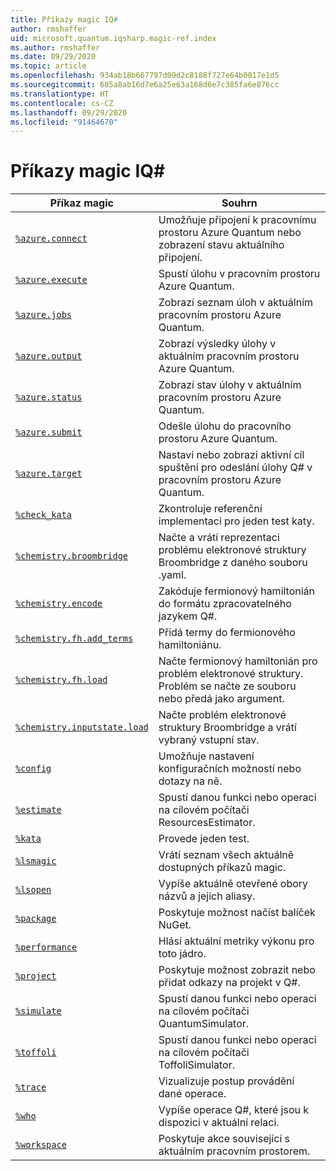 ```yaml
---
title: Příkazy magic IQ#
author: rmshaffer
uid: microsoft.quantum.iqsharp.magic-ref.index
ms.author: rmshaffer
ms.date: 09/29/2020
ms.topic: article
ms.openlocfilehash: 934ab18b667797d09d2c8188f727e64b0017e1d5
ms.sourcegitcommit: 685a8ab16d7e6a25e63a168d6e7c385fa6e876cc
ms.translationtype: HT
ms.contentlocale: cs-CZ
ms.lasthandoff: 09/29/2020
ms.locfileid: "91464670"
---
```

# <a name="iq-magic-commands"></a>Příkazy magic IQ#
| Příkaz magic | Souhrn |
|---------------|---------|
| [`%azure.connect`](xref:microsoft.quantum.iqsharp.magic-ref.azure.connect) | Umožňuje připojení k pracovnímu prostoru Azure Quantum nebo zobrazení stavu aktuálního připojení. |
| [`%azure.execute`](xref:microsoft.quantum.iqsharp.magic-ref.azure.execute) | Spustí úlohu v pracovním prostoru Azure Quantum. |
| [`%azure.jobs`](xref:microsoft.quantum.iqsharp.magic-ref.azure.jobs) | Zobrazí seznam úloh v aktuálním pracovním prostoru Azure Quantum. |
| [`%azure.output`](xref:microsoft.quantum.iqsharp.magic-ref.azure.output) | Zobrazí výsledky úlohy v aktuálním pracovním prostoru Azure Quantum. |
| [`%azure.status`](xref:microsoft.quantum.iqsharp.magic-ref.azure.status) | Zobrazí stav úlohy v aktuálním pracovním prostoru Azure Quantum. |
| [`%azure.submit`](xref:microsoft.quantum.iqsharp.magic-ref.azure.submit) | Odešle úlohu do pracovního prostoru Azure Quantum. |
| [`%azure.target`](xref:microsoft.quantum.iqsharp.magic-ref.azure.target) | Nastaví nebo zobrazí aktivní cíl spuštění pro odeslání úlohy Q# v pracovním prostoru Azure Quantum. |
| [`%check_kata`](xref:microsoft.quantum.iqsharp.magic-ref.check_kata) | Zkontroluje referenční implementaci pro jeden test katy. |
| [`%chemistry.broombridge`](xref:microsoft.quantum.iqsharp.magic-ref.chemistry.broombridge) | Načte a vrátí reprezentaci problému elektronové struktury Broombridge z daného souboru .yaml. |
| [`%chemistry.encode`](xref:microsoft.quantum.iqsharp.magic-ref.chemistry.encode) | Zakóduje fermionový hamiltonián do formátu zpracovatelného jazykem Q#. |
| [`%chemistry.fh.add_terms`](xref:microsoft.quantum.iqsharp.magic-ref.chemistry.fh.add_terms) | Přidá termy do fermionového hamiltoniánu. |
| [`%chemistry.fh.load`](xref:microsoft.quantum.iqsharp.magic-ref.chemistry.fh.load) | Načte fermionový hamiltonián pro problém elektronové struktury. Problém se načte ze souboru nebo předá jako argument. |
| [`%chemistry.inputstate.load`](xref:microsoft.quantum.iqsharp.magic-ref.chemistry.inputstate.load) | Načte problém elektronové struktury Broombridge a vrátí vybraný vstupní stav. |
| [`%config`](xref:microsoft.quantum.iqsharp.magic-ref.config) | Umožňuje nastavení konfiguračních možností nebo dotazy na ně. |
| [`%estimate`](xref:microsoft.quantum.iqsharp.magic-ref.estimate) | Spustí danou funkci nebo operaci na cílovém počítači ResourcesEstimator. |
| [`%kata`](xref:microsoft.quantum.iqsharp.magic-ref.kata) | Provede jeden test. |
| [`%lsmagic`](xref:microsoft.quantum.iqsharp.magic-ref.lsmagic) | Vrátí seznam všech aktuálně dostupných příkazů magic. |
| [`%lsopen`](xref:microsoft.quantum.iqsharp.magic-ref.lsopen) | Vypíše aktuálně otevřené obory názvů a jejich aliasy. |
| [`%package`](xref:microsoft.quantum.iqsharp.magic-ref.package) | Poskytuje možnost načíst balíček NuGet. |
| [`%performance`](xref:microsoft.quantum.iqsharp.magic-ref.performance) | Hlásí aktuální metriky výkonu pro toto jádro. |
| [`%project`](xref:microsoft.quantum.iqsharp.magic-ref.project) | Poskytuje možnost zobrazit nebo přidat odkazy na projekt v Q#. |
| [`%simulate`](xref:microsoft.quantum.iqsharp.magic-ref.simulate) | Spustí danou funkci nebo operaci na cílovém počítači QuantumSimulator. |
| [`%toffoli`](xref:microsoft.quantum.iqsharp.magic-ref.toffoli) | Spustí danou funkci nebo operaci na cílovém počítači ToffoliSimulator. |
| [`%trace`](xref:microsoft.quantum.iqsharp.magic-ref.trace) | Vizualizuje postup provádění dané operace. |
| [`%who`](xref:microsoft.quantum.iqsharp.magic-ref.who) | Vypíše operace Q#, které jsou k dispozici v aktuální relaci. |
| [`%workspace`](xref:microsoft.quantum.iqsharp.magic-ref.workspace) | Poskytuje akce související s aktuálním pracovním prostorem. |

